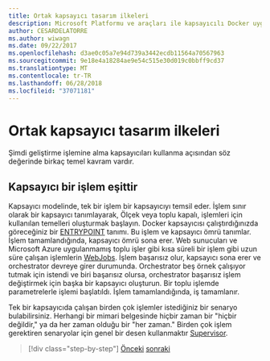 ```yaml
---
title: Ortak kapsayıcı tasarım ilkeleri
description: Microsoft Platformu ve araçları ile kapsayıcılı Docker uygulama yaşam döngüsü
author: CESARDELATORRE
ms.author: wiwagn
ms.date: 09/22/2017
ms.openlocfilehash: d3ae0c05a7e94d739a3442ecdb11564a70567963
ms.sourcegitcommit: 9e18e4a18284ae9e54c515e30d019c0bbff9cd37
ms.translationtype: MT
ms.contentlocale: tr-TR
ms.lasthandoff: 06/28/2018
ms.locfileid: "37071181"
---
```

# <a name="common-container-design-principles"></a>Ortak kapsayıcı tasarım ilkeleri

Şimdi geliştirme işlemine alma kapsayıcıları kullanma açısından söz değerinde birkaç temel kavram vardır.

## <a name="container-equals-a-process"></a>Kapsayıcı bir işlem eşittir

Kapsayıcı modelinde, tek bir işlem bir kapsayıcıyı temsil eder. İşlem sınır olarak bir kapsayıcı tanımlayarak, Ölçek veya toplu kapalı, işlemleri için kullanılan temelleri oluşturmak başlayın. Docker kapsayıcısı çalıştırdığınızda göreceğiniz bir [ENTRYPOINT](https://docs.docker.com/engine/reference/builder/#/entrypoint) tanımı. Bu işlem ve kapsayıcı ömrü tanımlar. İşlem tamamlandığında, kapsayıcı ömrü sona erer. Web sunucuları ve Microsoft Azure uygulanmamış toplu işler gibi kısa süreli bir işlem gibi uzun süre çalışan işlemlerin [WebJobs](https://azure.microsoft.com/en-us/documentation/articles/websites-webjobs-resources/). İşlem başarısız olur, kapsayıcı sona erer ve orchestrator devreye girer durumunda. Orchestrator beş örnek çalışıyor tutmak için istendi ve biri başarısız olursa, orchestrator başarısız işlem değiştirmek için başka bir kapsayıcı oluşturun. Bir toplu işlemde parametrelerle işlemi başlatıldı. İşlem tamamlandığında, iş tamamlanır.

Tek bir kapsayıcıda çalışan birden çok işlemler istediğiniz bir senaryo bulabilirsiniz. Herhangi bir mimari belgesinde hiçbir zaman bir "hiçbir değildir," ya da her zaman olduğu bir "her zaman." Birden çok işlem gerektiren senaryolar için genel bir desen kullanmaktır [Supervisor](http://supervisord.org/).


>[!div class="step-by-step"]
[Önceki](design-docker-applications.md)
[sonraki](monolithic-applications.md)
